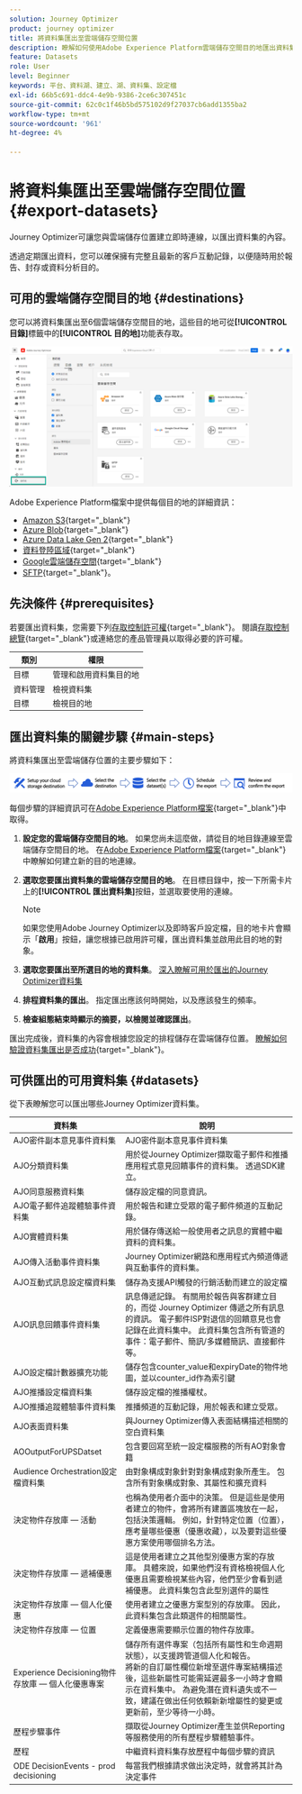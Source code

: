 ```yaml
---
solution: Journey Optimizer
product: journey optimizer
title: 將資料集匯出至雲端儲存空間位置
description: 瞭解如何使用Adobe Experience Platform雲端儲存空間目的地匯出資料集。
feature: Datasets
role: User
level: Beginner
keywords: 平台、資料湖、建立、湖、資料集、設定檔
exl-id: 66b5c691-ddc4-4e9b-9386-2ce6c307451c
source-git-commit: 62c0c1f46b5bd575102d9f27037cb6add1355ba2
workflow-type: tm+mt
source-wordcount: '961'
ht-degree: 4%

---
```


# 將資料集匯出至雲端儲存空間位置 {#export-datasets}

Journey Optimizer可讓您與雲端儲存位置建立即時連線，以匯出資料集的內容。

透過定期匯出資料，您可以確保擁有完整且最新的客戶互動記錄，以便隨時用於報告、封存或資料分析目的。

## 可用的雲端儲存空間目的地 {#destinations}

您可以將資料集匯出至6個雲端儲存空間目的地，這些目的地可從&#x200B;**[!UICONTROL 目錄]**&#x200B;標籤中的&#x200B;**[!UICONTROL 目的地]**&#x200B;功能表存取。

![](assets/dataset-export-setup.png)

Adobe Experience Platform檔案中提供每個目的地的詳細資訊：

* [Amazon S3](https://experienceleague.adobe.com/docs/experience-platform/destinations/catalog/cloud-storage/amazon-s3.html?lang=zh-Hant){target="_blank"}
* [Azure Blob](https://experienceleague.adobe.com/docs/experience-platform/destinations/catalog/cloud-storage/azure-blob.html?lang=zh-Hant){target="_blank"}
* [Azure Data Lake Gen 2](https://experienceleague.adobe.com/docs/experience-platform/destinations/catalog/cloud-storage/adls-gen2.html?lang=zh-Hant){target="_blank"}
* [資料登陸區域](https://experienceleague.adobe.com/docs/experience-platform/destinations/catalog/cloud-storage/data-landing-zone.html?lang=zh-Hant){target="_blank"}
* [Google雲端儲存空間](https://experienceleague.adobe.com/docs/experience-platform/destinations/catalog/cloud-storage/google-cloud-storage.html?lang=zh-Hant){target="_blank"}
* [SFTP](https://experienceleague.adobe.com/docs/experience-platform/destinations/catalog/cloud-storage/sftp.html?lang=zh-Hant){target="_blank"}。


## 先決條件 {#prerequisites}

若要匯出資料集，您需要下列[存取控制許可權](https://experienceleague.adobe.com/docs/experience-platform/access-control/home.html?lang=zh-Hant#permissions){target="_blank"}。 閱讀[存取控制總覽](https://experienceleague.adobe.com/docs/experience-platform/access-control/ui/overview.html?lang=zh-Hant){target="_blank"}或連絡您的產品管理員以取得必要的許可權。

| 類別 | 權限 |
|--|--|
| 目標 | 管理和啟用資料集目的地 |
| 資料管理 | 檢視資料集 |
| 目標 | 檢視目的地 |

## 匯出資料集的關鍵步驟 {#main-steps}

將資料集匯出至雲端儲存位置的主要步驟如下：

![](assets/dataset-export-process.png)

每個步驟的詳細資訊可在[Adobe Experience Platform檔案](https://experienceleague.adobe.com/docs/experience-platform/destinations/ui/activate/export-datasets.html?lang=zh-Hant){target="_blank"}中取得。

1. **設定您的雲端儲存空間目的地**。 如果您尚未這麼做，請從目的地目錄連線至雲端儲存空間目的地。 在[Adobe Experience Platform檔案](https://experienceleague.adobe.com/docs/experience-platform/destinations/ui/connect-destination.html?lang=zh-Hant#setup){target="_blank"}中瞭解如何建立新的目的地連線。

   <!--![](assets/dataset-export-setup.png)-->

1. **選取您要匯出資料集的雲端儲存空間目的地**。 在目標目錄中，按一下所需卡片上的&#x200B;**[!UICONTROL 匯出資料集]**&#x200B;按鈕，並選取要使用的連線。

   <!--![](assets/dataset-export-destination.png)-->

   >[!NOTE]
   >
   >如果您使用Adobe Journey Optimizer以及即時客戶設定檔，目的地卡片會顯示「**啟用**」按鈕，讓您根據已啟用許可權，匯出資料集並啟用此目的地的對象。

1. **選取您要匯出至所選目的地的資料集**。 [深入瞭解可用於匯出的Journey Optimizer資料集](#datasets)

   <!--![](assets/dataset-export-dataset-selection.png)-->

1. **排程資料集的匯出**。 指定匯出應該何時開始，以及應該發生的頻率。

   <!--![](assets/dataset-export-schedule.png)-->

1. **檢查組態結束時顯示的摘要，以檢閱並確認匯出**。

   <!--![](assets/dataset-export-review.png)-->

匯出完成後，資料集的內容會根據您設定的排程儲存在雲端儲存位置。 [瞭解如何驗證資料集匯出是否成功](https://experienceleague.adobe.com/docs/experience-platform/destinations/ui/activate/export-datasets.html?lang=zh-Hant#verify){target="_blank"}。

## 可供匯出的可用資料集 {#datasets}

從下表瞭解您可以匯出哪些Journey Optimizer資料集。

| 資料集 | 說明 |
| ------- | ------- | 
| AJO密件副本意見事件資料集 | AJO密件副本意見事件資料集 |
| AJO分類資料集 | 用於從Journey Optimizer擷取電子郵件和推播應用程式意見回饋事件的資料集。 透過SDK建立。 |
| AJO同意服務資料集 | 儲存設定檔的同意資訊。 |
| AJO電子郵件追蹤體驗事件資料集 | 用於報告和建立受眾的電子郵件頻道的互動記錄。  |
| AJO實體資料集 | 用於儲存傳送給一般使用者之訊息的實體中繼資料的資料集。  |
| AJO傳入活動事件資料集 | Journey Optimizer網路和應用程式內頻道傳遞與互動事件的資料集。 |
| AJO互動式訊息設定檔資料集 | 儲存為支援API觸發的行銷活動而建立的設定檔 |
| AJO訊息回饋事件資料集 | 訊息傳遞記錄。 有關用於報告與客群建立目的，而從 Journey Optimizer 傳遞之所有訊息的資訊。 電子郵件ISP對退信的回饋意見也會記錄在此資料集中。 此資料集包含所有管道的事件：電子郵件、簡訊/多媒體簡訊、直接郵件等。 |
| AJO設定檔計數器擴充功能 | 儲存包含counter_value和expiryDate的物件地圖，並以counter_id作為索引鍵 |
| AJO推播設定檔資料集 | 儲存設定檔的推播權杖。 |
| AJO推播追蹤體驗事件資料集 | 推播頻道的互動記錄，用於報表和建立受眾。  |
| AJO表面資料集 | 與Journey Optimizer傳入表面結構描述相關的空白資料集 |
| AOOutputForUPSDatset | 包含要回寫至統一設定檔服務的所有AO對象會籍 |
| Audience Orchestration設定檔資料集 | 由對象構成對象針對對象構成對象所產生。 包含所有對象構成對象、其屬性和擴充資料 |
| 決定物件存放庫 — 活動 | 也稱為使用者介面中的決策。 但是這些是使用者建立的物件，會將所有建置區塊放在一起，包括決策邏輯。 例如，針對特定位置（位置），應考量哪些優惠（優惠收藏），以及要對這些優惠方案使用哪個排名方法。 |
| 決定物件存放庫 — 遞補優惠 | 這是使用者建立之其他型別優惠方案的存放庫。 具體來說，如果他們沒有資格檢視個人化優惠且需要檢視某些內容，他們至少會看到遞補優惠。 此資料集包含此型別選件的屬性 |
| 決定物件存放庫 — 個人化優惠 | 使用者建立之優惠方案型別的存放庫。 因此，此資料集包含此類選件的相關屬性。 |
| 決定物件存放庫 — 位置 | 定義優惠需要顯示位置的物件存放庫。 |
| Experience Decisioning物件存放庫 — 個人化優惠專案 | 儲存所有選件專案（包括所有屬性和生命週期狀態），以支援跨管道個人化和報告。 </br>將新的自訂屬性欄位新增至選件專案結構描述後，這些新屬性可能需延遲最多一小時才會顯示在資料集中。 為避免潛在資料遺失或不一致，建議在做出任何依賴新新增屬性的變更或更新前，至少等待一小時。 |
| 歷程步驟事件 | 擷取從Journey Optimizer產生並供Reporting等服務使用的所有歷程步驟體驗事件。 |
| 歷程 | 中繼資料資料集存放歷程中每個步驟的資訊 |
| ODE DecisionEvents - prod decisioning | 每當我們根據請求做出決定時，就會將其計為決定事件 |